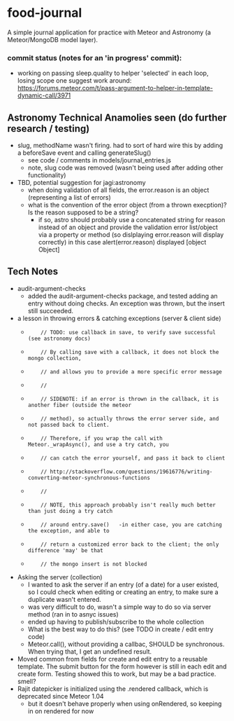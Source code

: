 # food-journal

A simple journal application for practice with Meteor and Astronomy (a Meteor/MongoDB model layer).

### commit status (notes for an 'in progress' commit):
- working on passing sleep.quality to helper 'selected' in each loop, losing scope
one suggest work around: https://forums.meteor.com/t/pass-argument-to-helper-in-template-dynamic-call/3971

## Astronomy Technical Anamolies seen (do further research / testing)
- slug, methodName wasn't firing. had to sort of hard wire this by adding a beforeSave event and calling generateSlug()
    * see code / comments in models/journal_entries.js
    * note, slug code was removed (wasn't being used after adding other functionality)
- TBD, potential suggestion for jagi:astronomy
    * when doing validation of all fields, the error.reason is an object (representing a list of errors)
    * what is the convention of the error object (from a thrown execption)? Is the reason supposed to be a string?
       * if so, astro should probably use a concatenated string for reason instead of an object and provide the validation error list/object via a property or method (so dislplaying error.reason will display correctly)   in this case alert(error.reason) displayed [object Object]

## Tech Notes
- audit-argument-checks
    * added the audit-argument-checks package, and tested adding an entry without doing checks. An exception was thrown, but the insert still succeeded.
- a lesson in throwing errors & catching exceptions (server & client side)
    *         // TODO: use callback in save, to verify save successful (see astronomy docs)
    *         // By calling save with a callback, it does not block the mongo collection,
    *         // and allows you to provide a more specific error message
    *         //
    *         // SIDENOTE: if an error is thrown in the callback, it is another fiber (outside the meteor
    *         // method), so actually throws the error server side, and not passed back to client.
    *         // Therefore, if you wrap the call with Meteor._wrapAsync(), and use a try catch, you
    *         // can catch the error yourself, and pass it back to client
    *         // http://stackoverflow.com/questions/19616776/writing-converting-meteor-synchronous-functions
    *         //
    *         // NOTE, this approach probably isn't really much better than just doing a try catch
    *         // around entry.save()   -in either case, you are catching the exception, and able to
    *         // return a customized error back to the client; the only difference 'may' be that
    *         // the mongo insert is not blocked
- Asking the server (collection)
    * I wanted to ask the server if an entry (of a date) for a user existed, so I could check when editing or creating an entry, to make sure a duplicate wasn't entered.
    * was very difficult to do, wasn't a simple way to do so via server method (ran in to asnyc issues)
    * ended up having to publish/subscribe to the whole collection
    * What is the best way to do this? (see TODO in create / edit entry code)
    * Meteor.call(), without providing a callbac, SHOULD be synchronous. When trying that, I get an undefined result.
- Moved common from fields for create and edit entry to a reusable template. The submit button for the form however is still in each edit and create form. Testing showed this to work, but may be a bad practice. smell?
- Rajit datepicker is initialized using the .rendered callback, which is deprecated since Meteor 1.04
  - but it doesn't behave properly when using onRendered, so keeping in on rendered for now
